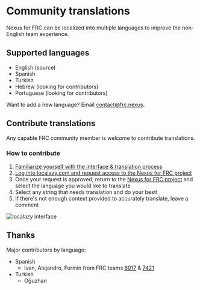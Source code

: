 # Community translations
Nexus for FRC can be localized into multiple languages to improve the non-English team experience.

## Supported languages
* English (source)
* Spanish
* Turkish
* Hebrew (looking for contributors)
* Portuguese (looking for contributors)

Want to add a new language? Email contact@frc.nexus.

## Contribute translations
Any capable FRC community member is welcome to contribute translations.

### How to contribute
1. [Familiarize yourself with the interface & translation process](https://localazy.com/docs/general/translating-strings)
2. [Log into localazy.com and request access to the Nexus for FRC project](https://localazy.com/p/nexus-for-frc)
3. Once your request is approved, return to the [Nexus for FRC project](https://localazy.com/p/nexus-for-frc) and select the language you would like to translate
4. Select any string that needs translation and do your best!
5. If there's not enough context provided to accurately translate, leave a comment



![localazy interface](https://github.com/Nexus-for-FRC/Nexus/assets/2548822/17a42923-447e-405a-8f84-b310025d75f6)

## Thanks
Major contributors by language:
*  Spanish
   *  Ivan, Alejandro, Fermin from FRC teams [6017](https://www.thebluealliance.com/team/6017) & [7421](https://www.thebluealliance.com/team/7421) 
*  Turkish
   * Oğuzhan 
